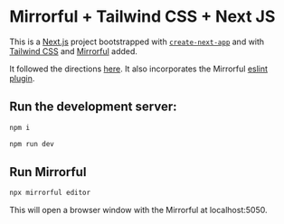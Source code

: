 # Mirrorful + Tailwind CSS + Next JS

This is a [Next.js](https://nextjs.org/) project bootstrapped with [`create-next-app`](https://github.com/vercel/next.js/tree/canary/packages/create-next-app) and with [Tailwind CSS](https://tailwindcss.com/) and [Mirrorful](https://mirrorful.com/) added.

It followed the directions [here](https://tailwindcss.com/docs/guides/nextjs). It also incorporates the Mirrorful [eslint plugin](/packages/eslint-plugin).

## Run the development server:

```bash
npm i
```

```bash
npm run dev
```

## Run Mirrorful

```bash
npx mirrorful editor
```

This will open a browser window with the Mirrorful at localhost:5050.
